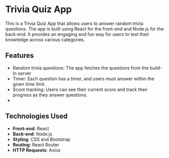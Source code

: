 # Trivia Quiz App

This is a Trivia Quiz App that allows users to answer random trivia questions. The app is built using React for the front-end and Node.js for the back-end. It provides an engaging and fun way for users to test their knowledge across various categories.

## Features

- Random trivia questions: The app fetches the questions from the build-in server
- Timer: Each question has a timer, and users must answer within the given time limit.
- Score tracking: Users can see their current score and track their progress as they answer questions.
- 
## Technologies Used

- **Front-end**: React
- **Back-end**: Node.js
- **Styling**: CSS and Bootstrap
- **Routing**: React Router
- **HTTP Requests**: Axios

